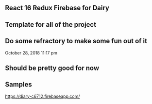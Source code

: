 ## React 16 Redux Firebase for Dairy

## Template for all of the project

## Do some refractory to make some fun out of it



October 28, 2018 11:17 pm
## Should be pretty good for now

## Samples
https://diary-c6712.firebaseapp.com/
